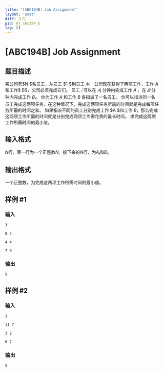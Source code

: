 ```yaml
---
title: "[ABC194B] Job Assignment"
layout: "post"
diff: 入门
pid: AT_abc194_b
tag: []
---
```


# [ABC194B] Job Assignment

## 题目描述

某公司有$N $名员工，从员工 $1 $到员工 $𝑁$。
公司现在获得了两项工作，工作 $A$ 和工作$ B$，公司必须完成它们。
员工 $𝑖$ 可以在 $𝐴_i$ 分钟内完成工作 $A$ ，在 $𝐵$ 分钟内完成工作 $B_i$。
你为工作 $A$ 和工作 $B$ 各指派了一名员工。
你可以指派同一名员工完成这两项任务，在这种情况下，完成这两项任务所需的时间就是完成每项任务所需的时间之和。
如果指派不同的员工分别完成工作 $A $和工作 $B$，那么完成这两项工作所需的时间就是分别完成两项工作需花费的最长时间。
求完成这两项工作所需时间的最小值。

## 输入格式

$N$行，第一行为一个正整数$N$。接下来的$N$行，为$A_i$和$B_i$。

## 输出格式

一个正整数，为完成这两项工作所需时间的最小值。

## 样例 #1

### 输入

```
3
8 5
4 4
7 9
```

### 输出

```
5
```

## 样例 #2

### 输入

```
3
11 7
3 2
6 7
```

### 输出

```
5
```

